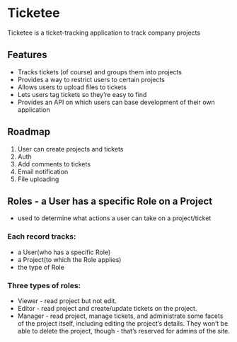 # Ticketee
Ticketee is a ticket-tracking application to track company projects

## Features
* Tracks tickets (of course) and groups them into projects
* Provides a way to restrict users to certain projects
* Allows users to upload files to tickets
* Lets users tag tickets so they’re easy to find
* Provides an API on which users can base development of their own application

## Roadmap
1. User can create projects and tickets
1. Auth
1. Add comments to tickets
1. Email notification
1. File uploading

## Roles - a User has a specific Role on a Project
- used to determine what actions a user can take on a project/ticket
### Each record tracks:
* a User(who has a specific Role)
* a Project(to which the Role applies)
* the type of Role
### Three types of roles:
* Viewer  - read project but not edit.
* Editor  - read project and create/update tickets on the project.
* Manager - read project, manage tickets, and administrate some facets of the project itself, including editing the project’s details. They won’t be able to delete the project, though - that’s reserved for admins of the site.
